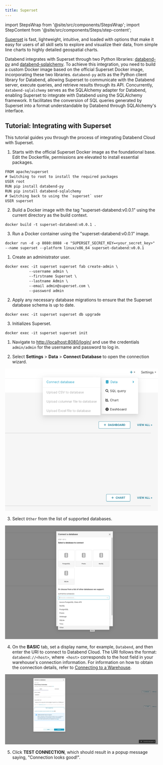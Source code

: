 ```yaml
---
title: Superset
---
```

import StepsWrap from '@site/src/components/StepsWrap';
import StepContent from '@site/src/components/Steps/step-content';

[Superset](https://superset.apache.org/) is fast, lightweight, intuitive, and loaded with options that make it easy for users of all skill sets to explore and visualize their data, from simple line charts to highly detailed geospatial charts.

Databend integrates with Superset through two Python libraries: [databend-py](https://github.com/databendcloud/databend-py) and [databend-sqlalchemy](https://github.com/databendcloud/databend-sqlalchemy). To achieve this integration, you need to build a custom Docker image based on the official Superset Docker image, incorporating these two libraries. `databend-py` acts as the Python client library for Databend, allowing Superset to communicate with the Databend server, execute queries, and retrieve results through its API. Concurrently, `databend-sqlalchemy` serves as the SQLAlchemy adapter for Databend, enabling Superset to integrate with Databend using the SQLAlchemy framework. It facilitates the conversion of SQL queries generated by Superset into a format understandable by Databend through SQLAlchemy's interface.

## Tutorial: Integrating with Superset

This tutorial guides you through the process of integrating Databend Cloud with Superset.

<StepsWrap>
<StepContent number="1" title="Building Superset Image">

1. Starts with the official Superset Docker image as the foundational base. Edit the Dockerfile, permissions are elevated to install essential packages.

```shell title='Dockerfile'
FROM apache/superset
# Switching to root to install the required packages
USER root
RUN pip install databend-py 
RUN pip install databend-sqlalchemy
# Switching back to using the `superset` user
USER superset
```

2. Build a Docker image with the tag "superset-databend:v0.0.1" using the current directory as the build context.

```shell
docker build -t superset-databend:v0.0.1 .
```

3. Run a Docker container using the "superset-databend:v0.0.1" image.

```shell
docker run -d -p 8080:8088 -e "SUPERSET_SECRET_KEY=<your_secret_key>" --name superset --platform linux/x86_64 superset-databend:v0.0.1
```

</StepContent>
<StepContent number="2" title="Setting Up Superset">

1. Create an administrator user.

```shell
docker exec -it superset superset fab create-admin \
           --username admin \
           --firstname Superset \
           --lastname Admin \
           --email admin@superset.com \
           --password admin
```

2. Apply any necessary database migrations to ensure that the Superset database schema is up to date.

```shell
docker exec -it superset superset db upgrade
```

3. Initializes Superset.

```shell
docker exec -it superset superset init
```

</StepContent>
<StepContent number="3" title="Connecting to Databend Cloud">

1. Navigate to [http://localhost:8080/login/]( http://localhost:8080/login/) and use the credentials `admin/admin` for the username and password to log in.

2. Select **Settings** > **Data** > **Connect Database** to open the connection wizard.

![Alt text](../../public/img/integration/superset-connect-db.png)

3. Select `Other` from the list of supported databases.

![Alt text](../../public/img/integration/superset-select-other.png)

4. On the **BASIC** tab, set a display name, for example, `Databend`, and then enter the URI to connect to Databend Cloud. The URI follows the format: `databend://<host>`, where` <host>` corresponds to the host field in your warehouse's connection information. For information on how to obtain the connection details, refer to [Connecting to a Warehouse](/doc/cloud/using-databend-cloud/warehouses#connecting-to-a-warehouse).

![Alt text](../../public/img/integration/superset-uri.png)

5. Click **TEST CONNECTION**, which should result in a popup message saying, "Connection looks good!".

</StepContent>
</StepsWrap>